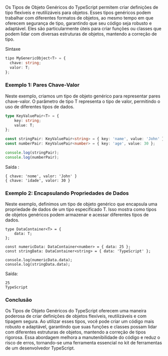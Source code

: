 Os Tipos de Objeto Genéricos do TypeScript permitem criar definições de tipo flexíveis e reutilizáveis ​​para objetos. Esses tipos genéricos podem trabalhar com diferentes formatos de objetos, ao mesmo tempo em que oferecem segurança de tipo, garantindo que seu código seja robusto e adaptável. Eles são particularmente úteis para criar funções ou classes que podem lidar com diversas estruturas de objetos, mantendo a correção de tipo.

Sintaxe
```ts
tipo MyGenericObject<T> = {
  chave: string;
  valor: T;
};
```

### Exemplo 1: Pares Chave-Valor
Neste exemplo, criamos um tipo de objeto genérico para representar pares chave-valor. O parâmetro de tipo T representa o tipo de valor, permitindo o uso de diferentes tipos de dados.

```ts
type KeyValuePair<T> = {
    key: string;
    value: T;
};

const stringPair: KeyValuePair<string> = { key: 'name', value: 'John' };
const numberPair: KeyValuePair<number> = { key: 'age', value: 30 };

console.log(stringPair);
console.log(numberPair);
```

Saída :

```
{ chave: 'nome', valor: 'John' }
{ chave: 'idade', valor: 30 }
```

### Exemplo 2: Encapsulando Propriedades de Dados
Neste exemplo, definimos um tipo de objeto genérico que encapsula uma propriedade de dados de um tipo especificado T. Isso mostra como tipos de objetos genéricos podem armazenar e acessar diferentes tipos de dados.

```
type DataContainer<T> = {
    data: T;
};

const numericData: DataContainer<number> = { data: 25 };
const stringData: DataContainer<string> = { data: 'TypeScript' };

console.log(numericData.data);
console.log(stringData.data);
```

Saída:

```
25
TypeScript
```


### Conclusão
Os Tipos de Objeto Genéricos do TypeScript oferecem uma maneira poderosa de criar definições de objetos flexíveis, reutilizáveis ​​e com tipagem segura. Ao utilizar esses tipos, você pode criar um código mais robusto e adaptável, garantindo que suas funções e classes possam lidar com diferentes estruturas de objetos, mantendo a correção de tipos rigorosa. Essa abordagem melhora a manutenibilidade do código e reduz o risco de erros, tornando-se uma ferramenta essencial no kit de ferramentas de um desenvolvedor TypeScript.

